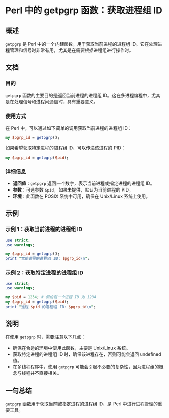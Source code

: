 <!--
Meta Description: # Perl 中的 getpgrp 函数：获取进程组 ID ## 概述 `getpgrp` 是 Perl 中的一个内建函数，用于获取当前进程的进程组 ID。它在处理进程管理和信号时非常有用，尤其是在需要根据进程组进行操作时。 ## 文档 ### 目的 `getpgrp` 函数的主要目的是返回当前进程...
Meta Keywords: getpgrp, perl, pid, pgrp_id, use
-->

# Perl 中的 getpgrp 函数：获取进程组 ID

## 概述
`getpgrp` 是 Perl 中的一个内建函数，用于获取当前进程的进程组 ID。它在处理进程管理和信号时非常有用，尤其是在需要根据进程组进行操作时。

## 文档
### 目的
`getpgrp` 函数的主要目的是返回当前进程的进程组 ID。这在多进程编程中，尤其是在处理信号和进程间通信时，具有重要意义。

### 使用方式
在 Perl 中，可以通过如下简单的调用获取当前进程的进程组 ID：

```perl
my $pgrp_id = getpgrp();
```

如果希望获取特定进程的进程组 ID，可以传递该进程的 PID：

```perl
my $pgrp_id = getpgrp($pid);
```

### 详细信息
- **返回值**：`getpgrp` 返回一个数字，表示当前进程或指定进程的进程组 ID。
- **参数**：可选参数 `$pid`，如果未提供，默认为当前进程的 PID。
- **环境**：此函数在 POSIX 系统中可用，确保在 Unix/Linux 系统上使用。

## 示例
### 示例 1：获取当前进程的进程组 ID
```perl
use strict;
use warnings;

my $pgrp_id = getpgrp();
print "當前進程的進程組 ID: $pgrp_id\n";
```

### 示例 2：获取特定进程的进程组 ID
```perl
use strict;
use warnings;

my $pid = 1234; # 假设有一个进程 ID 为 1234
my $pgrp_id = getpgrp($pid);
print "進程 $pid 的進程組 ID: $pgrp_id\n";
```

## 说明
在使用 `getpgrp` 时，需要注意以下几点：
- 确保在合适的环境中使用此函数，主要是 Unix/Linux 系统。
- 获取特定进程的进程组 ID 时，确保该进程存在，否则可能会返回 undefined 值。
- 在多线程程序中，使用 `getpgrp` 可能会引起不必要的复杂性，因为进程组的概念与线程并不直接相关。

## 一句总结
`getpgrp` 函数用于获取当前或指定进程的进程组 ID，是 Perl 中进行进程管理的重要工具。
